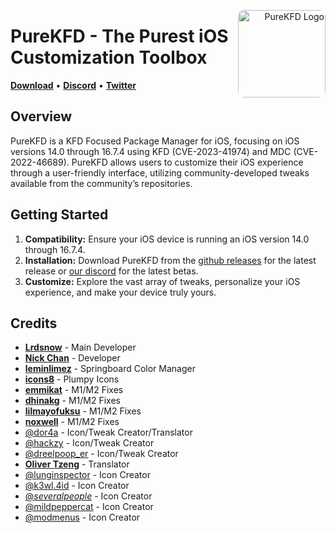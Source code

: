 <p align="right">
  <img align="right" height="140" src="https://github.com/PureKFD/PureKFD/blob/main/Icon.png?raw=true" alt="PureKFD Logo" style="float: right; border-radius: 10px;"/>
</p>

<h1 align="left">PureKFD - The Purest iOS Customization Toolbox</h1>

<p align="left">
  <strong><a href="https://github.com/PureKFD/PureKFD/releases/latest">Download</a></strong>
  •
  <strong><a href="https://discord.gg/Mve4nWJMrz">Discord</a></strong>
  •
  <strong><a href="https://twitter.com/Lrdsnow101">Twitter</a></strong>
</p>

## Overview

PureKFD is a KFD Focused Package Manager for iOS, focusing on iOS versions 14.0 through 16.7.4 using KFD (CVE-2023-41974) and MDC (CVE-2022-46689). PureKFD allows users to customize their iOS experience through a user-friendly interface, utilizing community-developed tweaks available from the community’s repositories.

## Getting Started

1. **Compatibility:** Ensure your iOS device is running an iOS version 14.0 through 16.7.4.
2. **Installation:** Download PureKFD from the [github releases](https://github.com/PureKFD/PureKFD/releases/latest) for the latest release or [our discord](https://discord.gg/Mve4nWJMrz) for the latest betas.
3. **Customize:** Explore the vast array of tweaks, personalize your iOS experience, and make your device truly yours.

## Credits

- [**Lrdsnow**](https://github.com/Lrdsnow) - Main Developer
- [**Nick Chan**](https://github.com/asdfugil) - Developer
- [**leminlimez**](https://github.com/leminlimez) - Springboard Color Manager
- [**icons8**](https://icons8.com) - Plumpy Icons
- [**emmikat**](https://github.com/emmikat) - M1/M2 Fixes
- [**dhinakg**](https://github.com/dhinakg) - M1/M2 Fixes
- [**lilmayofuksu**](https://github.com/lilmayofuksu) - M1/M2 Fixes
- [**noxwell**](https://github.com/noxwell) - M1/M2 Fixes
- [@dor4a](https://discord.com/users/455513497288310785) - Icon/Tweak Creator/Translator
- [@hackzy](https://discord.com/users/424899221267939328) - Icon/Tweak Creator
- [@dreelpoop_er](https://discord.com/users/669665537051197491) - Icon/Tweak Creator
- [**Oliver Tzeng**](https://github.com/olivertzeng) - Translator
- [@lunginspector](https://discord.com/users/1070904865657729035) - Icon Creator
- [@k3wl.4id](https://discord.com/users/717985587235258388) - Icon Creator
- [@_severalpeople_](https://discord.com/users/995151326264705074) - Icon Creator
- [@mildpeppercat](https://discord.com/users/822833988997218314) - Icon Creator
- [@modmenus](https://discord.com/users/672886506859266051) - Icon Creator
